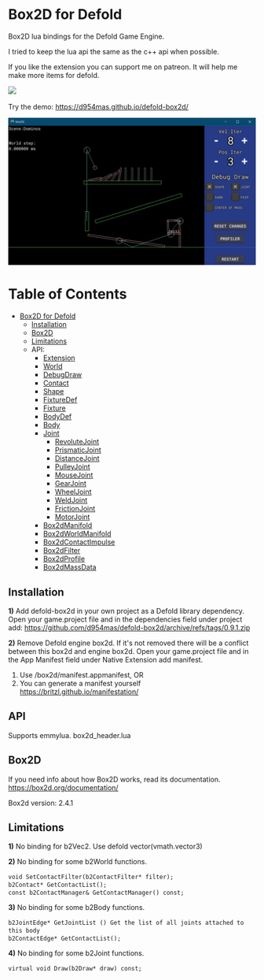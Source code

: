 
# Box2D for Defold

Box2D lua bindings for the Defold Game Engine.

I tried to keep the lua api the same as the c++ api when possible.

If you like the extension you can support me on patreon.
It will help me make more items for defold.

[![](https://c5.patreon.com/external/logo/become_a_patron_button.png)](https://www.patreon.com/d954mas)

Try the demo: https://d954mas.github.io/defold-box2d/

<img src="https://github.com/d954mas/defold-box2d/blob/master/files/screenshot.png">

# Table of Contents
- [Box2D for Defold](#box2d-for-defold)
  * [Installation](#installation)
  * [Box2D](#box2d)
  * [Limitations](#limitations)
  * API:
    + [Extension](doc/base.md)
    + [World](doc/World.md)
    + [DebugDraw](doc/DebugDraw.md)
    + [Contact](doc/Contact.md)
    + [Shape](doc/Shape.md)
    + [FixtureDef](doc/FixtureDef.md)
    + [Fixture](doc/Fixture.md)
    + [BodyDef](doc/BodyDef.md)
    + [Body](doc/Body.md)
    + [Joint](doc/Joint.md)
      - [RevoluteJoint](doc/joints/RevoluteJoint.md)
      - [PrismaticJoint](doc/joints/PrismaticJoint.md)
      - [DistanceJoint](doc/joints/DistanceJoint.md)
      - [PulleyJoint](doc/joints/PulleyJoint.md)
      - [MouseJoint](doc/joints/MouseJoint.md)
      - [GearJoint](doc/joints/GearJoint.md)
      - [WheelJoint](doc/joints/WheelJoint.md)
      - [WeldJoint](doc/joints/WeldJoint.md)
      - [FrictionJoint](doc/joints/FrictionJoint.md)
      - [MotorJoint](doc/joints/MotorJoint.md)
    + [Box2dManifold](doc/Box2dManifold.md)
    + [Box2dWorldManifold](doc/Box2dWorldManifold.md)
    + [Box2dContactImpulse](doc/Box2dContactImpulse.md)
    + [Box2dFilter](doc/Box2dFilter.md)
    + [Box2dProfile](doc/Box2dProfile.md)
    + [Box2dMassData](doc/Box2dMassData.md)

## Installation

__1)__ Add defold-box2d in your own project as a Defold library dependency. Open your game.project file and in the dependencies field under project add:
https://github.com/d954mas/defold-box2d/archive/refs/tags/0.9.1.zip

__2)__ Remove Defold engine box2d. If it's not removed there will be a conflict between this box2d and engine box2d.
Open your game.project file and in the App Manifest field under Native Extension add manifest.

1. Use /box2d/manifest.appmanifest, OR
2. You can generate a manifest yourself https://britzl.github.io/manifestation/

## API
Supports emmylua. box2d_header.lua

## Box2D
If you need info about how Box2D works, read its documentation.
https://box2d.org/documentation/

Box2d version: 2.4.1

## Limitations

__1)__ No binding for b2Vec2. Use defold vector(vmath.vector3)

__2)__ No binding for some b2World functions.

	void SetContactFilter(b2ContactFilter* filter);
	b2Contact* GetContactList();
	const b2ContactManager& GetContactManager() const;

__3)__ No binding for some b2Body functions.

	b2JointEdge* GetJointList () Get the list of all joints attached to this body
	b2ContactEdge* GetContactList();

__4)__ No binding for some b2Joint functions.

	virtual void Draw(b2Draw* draw) const;

